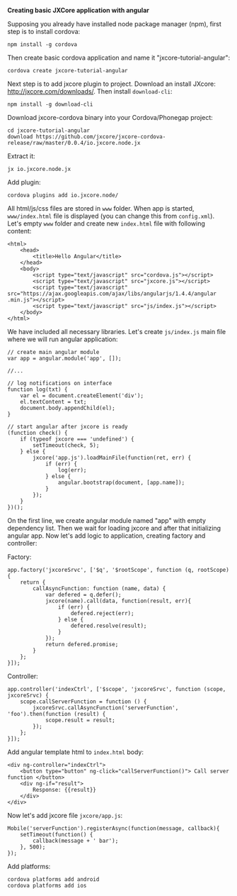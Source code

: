 **Creating basic JXCore application with angular**

Supposing you already have installed node package manager (npm), first step is to install cordova:

    npm install -g cordova

Then create basic cordova application and name it "jxcore-tutorial-angular":

    cordova create jxcore-tutorial-angular

Next step is to add jxcore plugin to project. Download an install JXcore: http://jxcore.com/downloads/. Then install `download-cli`:

    npm install -g download-cli

Download jxcore-cordova binary into your Cordova/Phonegap project:

    cd jxcore-tutorial-angular
    download https://github.com/jxcore/jxcore-cordova-release/raw/master/0.0.4/io.jxcore.node.jx

Extract it:

    jx io.jxcore.node.jx

Add plugin:

    cordova plugins add io.jxcore.node/

All html/js/css files are stored in `www` folder. When app is started, `www/index.html` file is displayed (you can change this from `config.xml`). Let's empty `www` folder and create new `index.html` file with following content:

    <html>
        <head>
            <title>Hello Angular</title>
        </head>
        <body>
            <script type="text/javascript" src="cordova.js"></script>
            <script type="text/javascript" src="jxcore.js"></script>
            <script type="text/javascript" src="https://ajax.googleapis.com/ajax/libs/angularjs/1.4.4/angular   .min.js"></script>
            <script type="text/javascript" src="js/index.js"></script>
        </body>
    </html>

We have included all necessary libraries. Let's create `js/index.js` main file where we will run angular application:

    // create main angular module
    var app = angular.module('app', []);
    
    //...

    // log notifications on interface
    function log(txt) {
        var el = document.createElement('div');
        el.textContent = txt;
        document.body.appendChild(el);
    }

    // start angular after jxcore is ready
    (function check() {
        if (typeof jxcore === 'undefined') {
            setTimeout(check, 5);
        } else {
            jxcore('app.js').loadMainFile(function(ret, err) {
                if (err) {
                    log(err);
                } else {
                    angular.bootstrap(document, [app.name]);
                }
            });
        }
    })();

On the first line, we create angular module named "app" with empty dependency list. Then we wait for loading jxcore and after that initializing angular app. Now let's add logic to application, creating factory and controller:

Factory:

    app.factory('jxcoreSrvc', ['$q', '$rootScope', function (q, rootScope) {
        return {
            callAsyncFunction: function (name, data) {
                var defered = q.defer();
                jxcore(name).call(data, function(result, err){
                    if (err) {
                        defered.reject(err);
                    } else {
                        defered.resolve(result);
                    }
                });
                return defered.promise;
            }
        };
    }]);

Controller:

    app.controller('indexCtrl', ['$scope', 'jxcoreSrvc', function (scope, jxcoreSrvc) {
        scope.callServerFunction = function () {
            jxcoreSrvc.callAsyncFunction('serverFunction', 'foo').then(function (result) {
                scope.result = result;
            });
        };
    }]);

Add angular template html to `index.html` body:

    <div ng-controller="indexCtrl">
        <button type="button" ng-click="callServerFunction()"> Call server function </button>
        <div ng-if="result">
            Response: {{result}}
        </div>
    </div>

Now let's add jxcore file `jxcore/app.js`:

    Mobile('serverFunction').registerAsync(function(message, callback){
        setTimeout(function() {
            callback(message + ' bar');
        }, 500);
    });

Add platforms:

    cordova platforms add android
    cordova platforms add ios